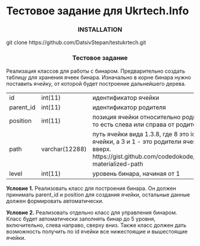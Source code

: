 <h1>Тестовое задание для Ukrtech.Info</h1>

<h3 align="center">INSTALLATION</h3>
git clone https://github.com/DatsivStepan/testukrtech.git


<h3 align="center">Тестовое задание</h3>
<p>Реализация классов для работы с бинаром. Предварительно создать таблицу для
хранения ячеек бинара. Изначально в корне бинара нужно поставить ячейку, от которой
будет построение дальнейшего дерева.</p>
<table>
	<tr>
		<td>id</td>
		<td>int(11)</td>
		<td>идентификатор ячейки</td>
	</tr>
	<tr>
		<td>parent_id</td>
		<td>int(11)</td>
		<td>идентификатор родителя</td>
	</tr>
	<tr>
		<td>position</td>
		<td>int(11)</td>
		<td>позиция ячейки относительно родителя (1 ли 2), то есть слева или справа от родителя</td>
	</tr>
	<tr>
		<td>path</td>
		<td>varchar(12288)</td>
		<td>путь ячейки вида 1.3.8, где 8 это id текущей ячейки, а 3 и
			1 - это родители ячейки снизу вверх.
			https://gist.github.com/codedokode/10539720#4-materialized-path
		</td>
	</tr>
	<tr>
		<td>level</td>
		<td>int(11)</td>
		<td>уровень бинара, начиная от 1</td>
	</tr>
</table>
<p>
	<b>Условие 1.</b> Реализовать класс для построения бинара. Он должен принимать
	parent_id и position для создания ячейки, остальные данные должен формировать
	автоматически.
</p>

<p>
	<b>Условие 2.</b> Реализовать отдельно класс для управления бинаром. Класс будет
	автоматически заполнять бинар до 5 уровня, включительно, слева направо, сверху вниз.
	Также класс должен дать возможность получить по id ячейки все нижестоящие и
	вышестоящие ячейки.
</p>